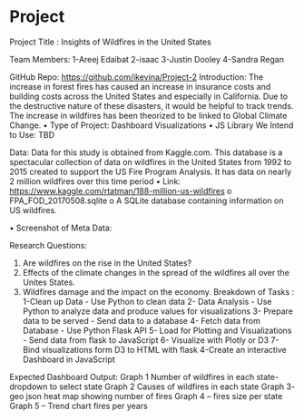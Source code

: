 # Project
Project Title : Insights of Wildfires in the United States 

Team Members: 
1-Areej Edaibat
2-isaac
3-Justin Dooley
4-Sandra Regan

GitHub Repo:  https://github.com/ikevina/Project-2
Introduction:
The increase in forest fires has caused an increase in insurance costs and building costs across the United States and especially in California. Due to the destructive nature of these disasters, it would be helpful to track trends. The increase in wildfires has been theorized to be linked to Global Climate Change. 
•	Type of Project: Dashboard Visualizations
•	JS Library We Intend to Use: TBD

Data:
Data for this study is obtained from Kaggle.com. This database is a spectacular collection of data on wildfires in the United States from 1992 to 2015 created to support the US Fire Program Analysis. It has data on nearly 2 million wildfires over this time period
•	Link: https://www.kaggle.com/rtatman/188-million-us-wildfires 
o	FPA_FOD_20170508.sqlite
o	A SQLite database containing information on US wildfires.










•	Screenshot of Meta Data:
 


Research Questions:
1.	Are wildfires on the rise in the United States?
2.	Effects of the climate changes in the spread of the wildfires all over the Unites States.
3.	Wildfires damage and the impact on the economy.
Breakdown of Tasks :
1-Clean up Data - Use Python to clean data
2- Data Analysis - Use Python to analyze data and produce values for visualizations
3- Prepare data to be served - Send data to a database
4- Fetch data from Database - Use Python Flask API
5- Load for Plotting and Visualizations - Send data from flask to JavaScript
6- Visualize with  Plotly or D3
7- Bind visualizations form D3 to HTML with flask
4-Create an interactive Dashboard in JavaScript

Expected Dashboard Output:
Graph 1 Number of wildfires in each state- dropdown to select state
Graph 2 Causes of wildfires in each state
Graph 3- geo json heat map showing number of fires
Graph 4 – fires size per state
Graph 5 – Trend chart fires per years
